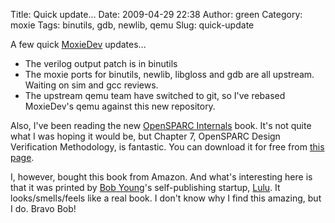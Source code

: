 Title: Quick update...
Date: 2009-04-29 22:38
Author: green
Category: moxie
Tags: binutils, gdb, newlib, qemu
Slug: quick-update

A few quick [MoxieDev][] updates...

-   The verilog output patch is in binutils
-   The moxie ports for binutils, newlib, libgloss and gdb are all
    upstream. Waiting on sim and gcc reviews.
-   The upstream qemu team have switched to git, so I've rebased
    MoxieDev's qemu against this new repository.

Also, I've been reading the new [OpenSPARC Internals][] book. It's not
quite what I was hoping it would be, but Chapter 7, OpenSPARC Design
Verification Methodology, is fantastic. You can download it for free
from [this page][].

I, however, bought this book from Amazon. And what's interesting here is
that it was printed by [Bob Young][]'s self-publishing startup,
[Lulu][]. It looks/smells/feels like a real book. I don't know why I
find this amazing, but I do. Bravo Bob!

  [MoxieDev]: http://moxielogic.org/wiki/index.php?title=MoxieDev
  [OpenSPARC Internals]: http://www.opensparc.net/publications/books/opensparc-internals.html
  [this page]: http://www.sun.com/offers/details/OpenSPARC_Internals_Book.html
  [Bob Young]: http://en.wikipedia.org/wiki/Bob_Young_(businessman)
  [Lulu]: http://www.lulu.com

